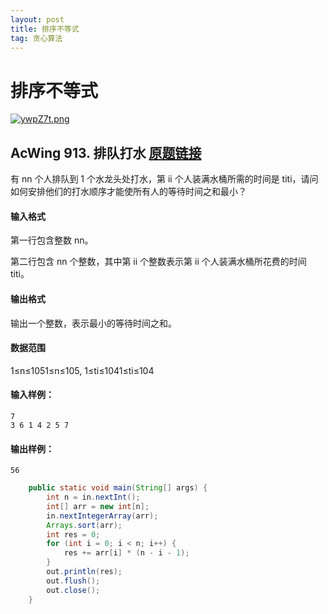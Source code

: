 ```yaml
---
layout: post
title: 排序不等式
tag: 贪心算法
---
```


# 排序不等式

[![ywpZ7t.png](https://s3.ax1x.com/2021/02/10/ywpZ7t.png)](https://imgchr.com/i/ywpZ7t)

## AcWing 913. 排队打水   [原题链接](https://www.acwing.com/problem/content/description/915/)

有 nn 个人排队到 1 个水龙头处打水，第 ii 个人装满水桶所需的时间是 titi，请问如何安排他们的打水顺序才能使所有人的等待时间之和最小？

#### 输入格式

第一行包含整数 nn。

第二行包含 nn 个整数，其中第 ii 个整数表示第 ii 个人装满水桶所花费的时间 titi。

#### 输出格式

输出一个整数，表示最小的等待时间之和。

#### 数据范围

1≤n≤1051≤n≤105,
1≤ti≤1041≤ti≤104

#### 输入样例：

```
7
3 6 1 4 2 5 7
```

#### 输出样例：

```
56
```

```java
    public static void main(String[] args) {
        int n = in.nextInt();
        int[] arr = new int[n];
        in.nextIntegerArray(arr);
        Arrays.sort(arr);
        int res = 0;
        for (int i = 0; i < n; i++) {
            res += arr[i] * (n - i - 1);            
        }
        out.println(res);
        out.flush();
        out.close();
    }
```

